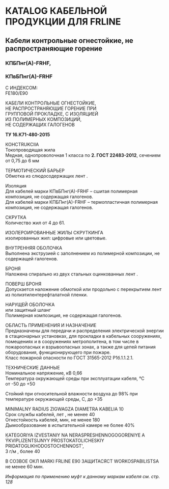 # КATALOG КАБЕЛЬНОЙ ПРОДУКЦИИ ДЛЯ FRLINE

## Кабели контрольные огнестойкие, не распространяющие горение  
### КПБПнг(А)-FRHF, 
### КПвБПнг(А)-FRHF  

С ИНДЕКСОМ:  
FE180/Е90 

КАБЕЛИ КОНТРОЛЬНЫЕ ОГНЕСТОЙКИЕ,   
НЕ РАСПРОСТРАНЯЮЩИЕ ГОРЕНИЕ ПРИ    
ГРУППОВОЙ ПРОКЛАДКЕ, С ИЗОЛЯЦИЕЙ   
ИЗ ПОЛИМЕРНЫХ КОМПОЗИЦИЙ,   
НЕ СОДЕРЖАЩИХ ГАЛОГЕНОВ   

**ТУ 16.К71-480-2015**

КОНСTRUKCIIA  
Токопроводящая жила  
Медная, однопроволочная 1 класса по **2. ГОСТ 22483-2012**, сечением от 0,75 до 6 мм  

ТЕРМОТИЧЕСКИЙ БАРЬЕР  
Обмотка из слюдосодержащих лент .  

Изоляция  
Для кабелей марки КПвБПнг(А)-FRHF – сшитая полимерная композиция, не содержащая галогенов.  
Для кабелей марки КПБПнг(А)-FRHF – термопластичная полимерная композиция, не содержащая галогенов.

СКРУТКА  
Количество жил от 4 до 61.  

ИЗОЛЕРОИРОВАННЫЕ ЖИЛЫ СКРУТКИНГА  
изолированных жил: цифровые или цветовые.  

ВНУТРЕННЯЯ ОБОЛОЧКА  
Выполнена экструзией с заполнением из полимерной композиции, не содержащей галогенов.  

БРОНЯ  
Наложена спирально из двух стальных оцинкованных лент .  

ПОВЕРШ БРОНЯ  
Допускается наложение обмоткой или продольно с перекрытием лент из полиэтилентерефталатной пленки.  

НАРУЩЕЙ ОБОЛОЧКА  
или защитный шланг  
Полимерная композиция, не содержащая галогенов.  

ОБЛАСТЬ ПРИМЕНЕНИЯ И НАЗНАЧЕНИЕ  
Предназначены для передачи и распределения электрической энергии в стационарных установках, для прокладки в кабельных сооружениях, помещениях и в сооружениях метрополитена, в том числе в пожароопасных и взрывоопасных зонах, а также для цепей питания оборудования, функционирующего при пожаре.  
Класс пожарной опасности по ГОСТ 31565-2012 P1б.1.1.2.1.  

ТЕХНИЧЕСКИЕ ДАННЫЕ  
Номинальное напряжение, кВ 0,66  
Температура окружающей среды при эксплуатации кабеля, °С  
от -50 до +50  

Стойкий при относительной влажности воздуха до 98% при температуре окружающей среды, С, до +35  

MINIMALNY RADIUS ZIGWAGZA DIAMETRA KABELIA 10  
Срок службы кабелей, лет , не менее 40  
Огнестойкость кабелей, мин, не менее 180  
Дымообразование в испытательной камере не более 40%

КATEGORIYA IZVESTANIY NA NERASPRESHENNOGOGORENIYE A  
ÝKVIPLIZENTSIJNYY PROSTOKATOLICHESKIY PRIDATOGLIKHODOSTOCHENNOST',  
3 г/м , более 40  

В СОЗВОЕ ОКЛ MARKI FRLINE Е90 ЗАЩИТАСЯСТ WORKOSPABILISTSA  
не менее 60 мин.  

*Информация по применению муфт к данному маркам кабеля см. стр. 128*
